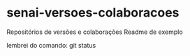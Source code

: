 # senai-versoes-colaboracoes
Repositórios de versões e colaborações
Readme de exemplo

lembrei do comando: git status
